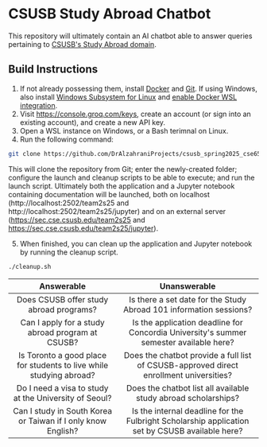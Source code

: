 # CSUSB Study Abroad Chatbot

This repository will ultimately contain an AI chatbot able to answer queries pertaining to [CSUSB's Study Abroad domain](https://goabroad.csusb.edu/).

## Build Instructions
1. If not already possessing them, install [Docker](<https://www.docker.com/>) and [Git](https://git-scm.com/downloads). If using Windows, also install [Windows Subsystem for Linux](https://learn.microsoft.com/en-us/windows/wsl/install) and [enable Docker WSL integration](https://docs.docker.com/desktop/features/wsl/).
2. Visit https://console.groq.com/keys, create an account (or sign into an existing account), and create a new API key.
3. Open a<!--n administrative or elevated--> WSL instance on Windows, or a Bash terimnal on Linux.
4. Run the following command:
```bash
git clone https://github.com/DrAlzahraniProjects/csusb_spring2025_cse6550_team2.git ; cd "csusb_spring2025_cse6550_team2" ; chmod +x ./cleanup.sh ; chmod +x ./launch.sh ; ./launch.sh
```
This will clone the repository from Git; enter the newly-created folder; configure the launch and cleanup scripts to be able to execute; and run the launch script. Ultimately both the application and a Jupyter notebook containing documentation will be launched, both on localhost (http://localhost:2502/team2s25 and http://localhost:2502/team2s25/jupyter) and on an external server (https://sec.cse.csusb.edu/team2s25 and https://sec.cse.csusb.edu/team2s25/jupyter).

5. When finished, you can clean up the application and Jupyter notebook by running the cleanup script.
```bash
./cleanup.sh
```
|                       Answerable                                    | Unanswerable                                                                                    | 
|:-------------:                                                      |:--------------:                                                                                 |
| Does CSUSB offer study abroad programs?                             | Is there a set date for the Study Abroad 101 information sessions?                              | 
| Can I apply for a study abroad program at CSUSB?                    | Is the application deadline for Concordia University's summer semester available here?          | 
| Is Toronto a good place for students to live while studying abroad? | Does the chatbot provide a full list of CSUSB-approved direct enrollment universities?          |
| Do I need a visa to study at the University of Seoul?               | Does the chatbot list all available study abroad scholarships?                                  |
| Can I study in South Korea or Taiwan if I only know English?        | Is the internal deadline for the Fulbright Scholarship application set by CSUSB available here? |
